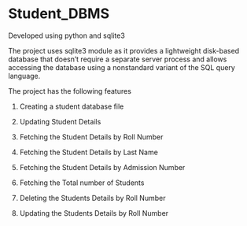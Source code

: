 # Student_DBMS
Developed using python and sqlite3

The project uses sqlite3 module as it provides a lightweight disk-based database that doesn’t require a separate server process and allows accessing the database using a nonstandard variant of the SQL query language.

The project has the following features 

1. Creating a student database file

2. Updating Student Details

3. Fetching the Student Details by Roll Number

4. Fetching the Student Details by Last Name

5. Fetching the Student Details by Admission Number

6. Fetching the Total number of Students

7. Deleting the Students Details by Roll Number

8. Updating the Students Details by Roll Number
